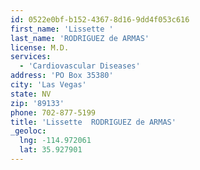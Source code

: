 ```yaml
---
id: 0522e0bf-b152-4367-8d16-9dd4f053c616
first_name: 'Lissette '
last_name: 'RODRIGUEZ de ARMAS'
license: M.D.
services:
  - 'Cardiovascular Diseases'
address: 'PO Box 35380'
city: 'Las Vegas'
state: NV
zip: '89133'
phone: 702-877-5199
title: 'Lissette  RODRIGUEZ de ARMAS'
_geoloc:
  lng: -114.972061
  lat: 35.927901
---
```

